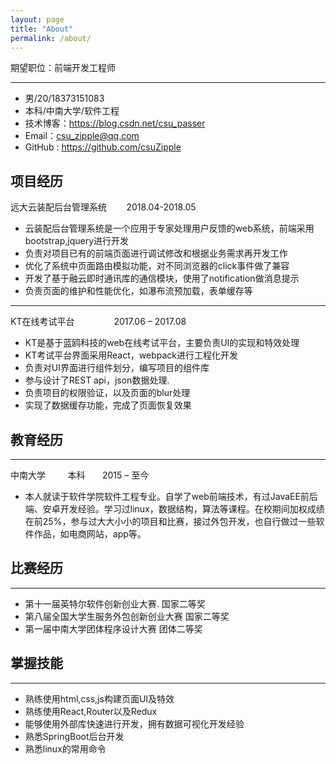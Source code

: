 ```yaml
---
layout: page
title: "About"
permalink: /about/
---
```


期望职位：前端开发工程师

---
- 男/20/18373151083
- 本科/中南大学/软件工程
- 技术博客：https://blog.csdn.net/csu_passer
- Email：csu_zipple@qq.com 
- GitHub : https://github.com/csuZipple

## 项目经历
远大云装配后台管理系统&nbsp;&nbsp;&nbsp;&nbsp;&nbsp;&nbsp;&nbsp;&nbsp;2018.04-2018.05
-	云装配后台管理系统是一个应用于专家处理用户反馈的web系统，前端采用bootstrap,jquery进行开发
-	负责对项目已有的前端页面进行调试修改和根据业务需求再开发工作
-	优化了系统中页面路由模拟功能，对不同浏览器的click事件做了兼容 
-	开发了基于融云即时通讯库的通信模块，使用了notification做消息提示
-	负责页面的维护和性能优化，如瀑布流预加载，表单缓存等

---
KT在线考试平台&nbsp;&nbsp;&nbsp;&nbsp;&nbsp;&nbsp;&nbsp;&nbsp;&nbsp;&nbsp;&nbsp;&nbsp;&nbsp;&nbsp;&nbsp;&nbsp;2017.06 – 2017.08
-	KT是基于蓝鸥科技的web在线考试平台，主要负责UI的实现和特效处理
-	KT考试平台界面采用React，webpack进行工程化开发
-	负责对UI界面进行组件划分，编写项目的组件库
-	参与设计了REST api，json数据处理.
-	负责项目的权限验证，以及页面的blur处理
-	实现了数据缓存功能，完成了页面恢复效果

## 教育经历

---
中南大学&nbsp;&nbsp;&nbsp;&nbsp;&nbsp;&nbsp;&nbsp;&nbsp;&nbsp;本科&nbsp;&nbsp;&nbsp;&nbsp;&nbsp;&nbsp;&nbsp;2015 – 至今
-	本人就读于软件学院软件工程专业。自学了web前端技术，有过JavaEE前后端、安卓开发经验。学习过linux，数据结构，算法等课程。在校期间加权成绩在前25%，参与过大大小小的项目和比赛，接过外包开发，也自行做过一些软件作品，如电商网站，app等。

## 比赛经历

---
-	第十一届英特尔软件创新创业大赛.                                                                                                           国家二等奖
-	第八届全国大学生服务外包创新创业大赛                                                                                               国家二等奖
-	第一届中南大学团体程序设计大赛                                                                                                             团体二等奖

## 掌握技能

---
-	熟练使用html,css,js构建页面UI及特效
-	熟练使用React,Router以及Redux
-	能够使用外部库快速进行开发，拥有数据可视化开发经验
-	熟悉SpringBoot后台开发
-	熟悉linux的常用命令

